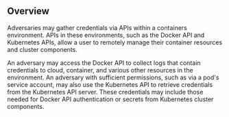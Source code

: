 ## Overview

Adversaries may gather credentials via APIs within a containers environment. APIs in these environments, such as the Docker API and Kubernetes APIs, allow a user to remotely manage their container resources and cluster components.

An adversary may access the Docker API to collect logs that contain credentials to cloud, container, and various other resources in the environment. An adversary with sufficient permissions, such as via a pod's service account, may also use the Kubernetes API to retrieve credentials from the Kubernetes API server. These credentials may include those needed for Docker API authentication or secrets from Kubernetes cluster components.